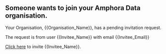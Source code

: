 ## Someone wants to join your Amphora Data organisation.

Your Organisation, {{Organisation_Name}}, has a pending invitation request.

The request is from user {{Invitee_Name}} with email {{Invitee_Email}}

[Click here]({{Base_Url}}/Organisations/Account/Invite?email={{Invitee_Email}}) to invite {{Invitee_Name}}.
